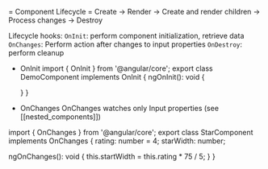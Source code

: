 = Component Lifecycle =
Create -> Render -> Create and render children -> Process changes -> Destroy

Lifecycle hooks:
`OnInit`: perform component initialization, retrieve data
`OnChanges`: Perform action after changes to input properties
`OnDestroy`: perform cleanup

* OnInit
import { OnInit } from '@angular/core';
export class DemoComponent implements OnInit {
  ngOnInit(): void {

  }
}

* OnChanges
OnChanges watches only Input properties (see [[nested_components]])

import { OnChanges } from '@angular/core';
export class StarComponent implements OnChanges {
  rating: number = 4;
  starWidth: number;

  ngOnChanges(): void {
    this.startWidth = this.rating * 75 / 5;
  }
}

<div class="crop" [style.width.px]="starWidth" [title]="rating">
  <div style="width: 75px">
    <span class="fa fa-star"></span>
    <span class="fa fa-star"></span>
    <span class="fa fa-star"></span>
    <span class="fa fa-star"></span>
    <span class="fa fa-star"></span>
  </div>
</div>
